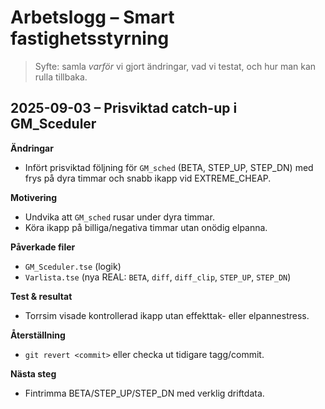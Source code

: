 # Arbetslogg – Smart fastighetsstyrning

> Syfte: samla *varför* vi gjort ändringar, vad vi testat, och hur man kan rulla tillbaka.

## 2025-09-03 – Prisviktad catch-up i GM_Sceduler
**Ändringar**
- Infört prisviktad följning för `GM_sched` (BETA, STEP_UP, STEP_DN) med frys på dyra timmar och snabb ikapp vid EXTREME_CHEAP.

**Motivering**
- Undvika att `GM_sched` rusar under dyra timmar.
- Köra ikapp på billiga/negativa timmar utan onödig elpanna.

**Påverkade filer**
- `GM_Sceduler.tse` (logik)
- `Varlista.tse` (nya REAL: `BETA`, `diff`, `diff_clip`, `STEP_UP`, `STEP_DN`)

**Test & resultat**
- Torrsim visade kontrollerad ikapp utan effekttak- eller elpannestress.

**Återställning**
- `git revert <commit>` eller checka ut tidigare tagg/commit.

**Nästa steg**
- Fintrimma BETA/STEP_UP/STEP_DN med verklig driftdata.
